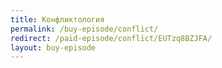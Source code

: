 ```yaml
---
title: Конфликтология
permalink: /buy-episode/conflict/
redirect: /paid-episode/conflict/EUTzq8BZJFA/
layout: buy-episode
---
```

